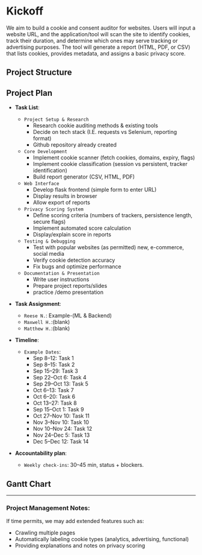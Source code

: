 # Kickoff

We aim to build a cookie and consent auditor for websites. Users will input a website URL, and the application/tool will scan the site to identify cookies, track their duration, and determine which ones may serve tracking or advertising purposes. The tool will generate a report (HTML, PDF, or CSV) that lists cookies, provides metadata, and assigns a basic privacy score.

## Project Structure


## Project Plan

- **Task List**:
  - `Project Setup & Research`
    - Research cookie auditing methods & existing tools
    - Decide on tech stack (I.E. requests vs Selenium, reporting format)
    - Github repository already created
  - `Core Development`
    - Implement cookie scanner (fetch cookies, domains, expiry, flags)
    - Implement cookie classification (session vs persistent, tracker identification)
    - Build report generator (CSV, HTML, PDF)
  - `Web Interface`
    - Develop flask frontend (simple form to enter URL)
    - Display results in browser
    - Allow export of reports
  - `Privacy Scoring System`
    - Define scoring criteria (numbers of trackers, persistence length, secure flags)
    - Implement automated score calculation
    - Display/explain score in reports
  - `Testing & Debugging`
    - Test with popular websites (as permitted) new, e-commerce, social media
    - Verify cookie detection accuracy
    - Fix bugs and optimize performance
  - `Documentation & Presentation`
    -  Write user instructions
    -  Prepare project reports/slides
    -  practice /demo presentation
  
- **Task Assignment**:
  - `Reese N.`: Example-(ML & Backend)
  - `Maxwell H.`:(blank)
  - `Matthew H.`:(blank)

- **Timeline**:
  - `Example Dates`:
    - Sep 8–12: Task 1
    - Sep 8–15: Task 2
    - Sep 15–29: Task 3
    - Sep 22–Oct 6: Task 4
    - Sep 29–Oct 13: Task 5
    - Oct 6–13: Task 7
    - Oct 6–20: Task 6
    - Oct 13–27: Task 8
    - Sep 15–Oct 1: Task 9
    - Oct 27–Nov 10: Task 11
    - Nov 3–Nov 10: Task 10
    - Nov 10–Nov 24: Task 12
    - Nov 24–Dec 5: Task 13
    - Dec 5–Dec 12: Task 14
- **Accountability plan**:
  - `Weekly check-ins`: 30–45 min, status + blockers.

## Gantt Chart

**************

### Project Management Notes:

If time permits, we may add extended features such as:
  - Crawling multiple pages
  - Automatically labeling cookie types (analytics, advertising, functional)
  - Providing explanations and notes on privacy scoring
